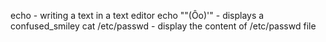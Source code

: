 echo - writing a text in a text editor
echo "\"(Ôo)'" - displays a confused_smiley
cat /etc/passwd - display the content of /etc/passwd file
